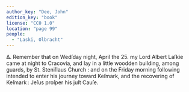 ```yaml
---
author_key: "Dee, John"
edition_key: "book"
license: "CC0 1.0"
location: "page 99"
people:
  - "Laski, Olbracht"
---
```

Δ. Remember that on Wedſday night, April the 25. my Lord Albert Laſkie came at night
to Cracovia, and lay in a little woodden building, among guards, by St. Steniſlaus Church : and
on the Friday morning following intended to enter his journey toward Keſmark, and the
recovering of Keſmark : Jeſus proſper his juſt Cauſe.
